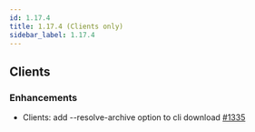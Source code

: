```yaml
---
id: 1.17.4
title: 1.17.4 (Clients only)
sidebar_label: 1.17.4
---
```


## Clients

### Enhancements

-   Clients: add \--resolve-archive option to cli download
    [\#1335](https://github.com/rucio/rucio/issues/1335)
